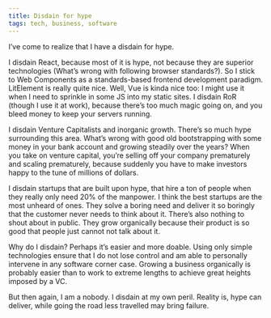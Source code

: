 ```yaml
---
title: Disdain for hype
tags: tech, business, software
---
```


I’ve come to realize that I have a disdain for hype.

I disdain React, because most of it is hype, not because they are superior technologies (What’s wrong with following browser standards?). So I stick to Web Components as a standards-based frontend development paradigm. LitElement is really quite nice. Well, Vue is kinda nice too: I might use it when I need to sprinkle in some JS into my static sites. I disdain RoR (though I use it at work), because there’s too much magic going on, and you bleed money to keep your servers running.

I disdain Venture Capitalists and inorganic growth. There’s so much hype surrounding this area. What’s wrong with good old bootstrapping with some money in your bank account and growing steadily over the years? When you take on venture capital, you’re selling off your company prematurely and scaling prematurely, because suddenly you have to make investors happy to the tune of millions of dollars.

I disdain startups that are built upon hype, that hire a ton of people when they really only need 20% of the manpower. I think the best startups are the most unheard of ones. They solve a boring need and deliver it so boringly that the customer never needs to think about it. There’s also nothing to shout about in public. They grow organically because their product is so good that people just cannot not talk about it.

Why do I disdain? Perhaps it’s easier and more doable. Using only simple technologies ensure that I do not lose control and am able to personally intervene in any software corner case. Growing a business organically is probably easier than to work to extreme lengths to achieve great heights imposed by a VC.

But then again, I am a nobody. I disdain at my own peril. Reality is, hype can deliver, while going the road less travelled may bring failure.
